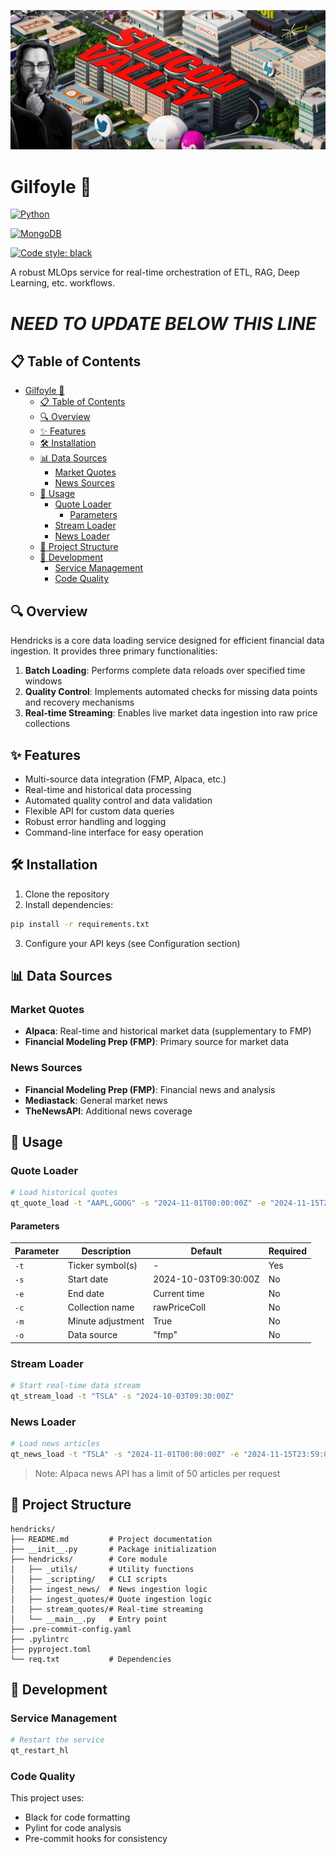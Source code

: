 ![Gilfoyle Banner](https://github.com/japoeder/gilfoyle/blob/main/gilfoyle/_img/gilfoyle_banner.png?raw=true)

# Gilfoyle 🚀

[![Python](https://img.shields.io/badge/python-3.8%2B-blue.svg)](https://www.python.org/downloads/)

[![MongoDB](https://img.shields.io/badge/MongoDB-4.4%2B-green.svg)](https://www.mongodb.com/)

[![Code style: black](https://img.shields.io/badge/code%20style-black-000000.svg)](https://github.com/psf/black)

A robust MLOps service for real-time orchestration of ETL, RAG, Deep Learning, etc. workflows.

# ***NEED TO UPDATE BELOW THIS LINE***

## 📋 Table of Contents

- [Gilfoyle 🚀](#gilfoyle-)
    - [📋 Table of Contents](#-table-of-contents)
    - [🔍 Overview](#-overview)
    - [✨ Features](#-features)
    - [🛠 Installation](#-installation)
    - [📊 Data Sources](#-data-sources)
        - [Market Quotes](#market-quotes)
        - [News Sources](#news-sources)
    - [📖 Usage](#-usage)
        - [Quote Loader](#quote-loader)
            - [Parameters](#parameters)
        - [Stream Loader](#stream-loader)
        - [News Loader](#news-loader)
    - [📁 Project Structure](#-project-structure)
    - [🔧 Development](#-development)
        - [Service Management](#service-management)
        - [Code Quality](#code-quality)

## 🔍 Overview

Hendricks is a core data loading service designed for efficient financial data ingestion. It provides three primary functionalities:

1. **Batch Loading**: Performs complete data reloads over specified time windows
2. **Quality Control**: Implements automated checks for missing data points and recovery mechanisms
3. **Real-time Streaming**: Enables live market data ingestion into raw price collections

## ✨ Features

- Multi-source data integration (FMP, Alpaca, etc.)
- Real-time and historical data processing
- Automated quality control and data validation
- Flexible API for custom data queries
- Robust error handling and logging
- Command-line interface for easy operation

## 🛠 Installation

1. Clone the repository
2. Install dependencies:

```bash
pip install -r requirements.txt
```

3. Configure your API keys (see Configuration section)

## 📊 Data Sources

### Market Quotes

- **Alpaca**: Real-time and historical market data (supplementary to FMP)
- **Financial Modeling Prep (FMP)**: Primary source for market data

### News Sources

- **Financial Modeling Prep (FMP)**: Financial news and analysis
- **Mediastack**: General market news
- **TheNewsAPI**: Additional news coverage

## 📖 Usage

### Quote Loader

```bash
# Load historical quotes
qt_quote_load -t "AAPL,GOOG" -s "2024-11-01T00:00:00Z" -e "2024-11-15T23:59:00Z" -o "fmp"
```

#### Parameters

| Parameter | Description       | Default              | Required |
| --------- | ----------------- | -------------------- | -------- |
| `-t`      | Ticker symbol(s)  | -                    | Yes      |
| `-s`      | Start date        | 2024-10-03T09:30:00Z | No       |
| `-e`      | End date          | Current time         | No       |
| `-c`      | Collection name   | rawPriceColl         | No       |
| `-m`      | Minute adjustment | True                 | No       |
| `-o`      | Data source       | "fmp"                | No       |

### Stream Loader

```bash
# Start real-time data stream
qt_stream_load -t "TSLA" -s "2024-10-03T09:30:00Z"
```

### News Loader

```bash
# Load news articles
qt_news_load -t "TSLA" -s "2024-11-01T00:00:00Z" -e "2024-11-15T23:59:00Z" -a 10 -n "alpaca"
```

> Note: Alpaca news API has a limit of 50 articles per request

## 📁 Project Structure

```
hendricks/
├── README.md         # Project documentation
├── __init__.py       # Package initialization
├── hendricks/        # Core module
│   ├── _utils/       # Utility functions
│   ├── _scripting/   # CLI scripts
│   ├── ingest_news/  # News ingestion logic
│   ├── ingest_quotes/# Quote ingestion logic
│   ├── stream_quotes/# Real-time streaming
│   └── __main__.py   # Entry point
├── .pre-commit-config.yaml
├── .pylintrc
├── pyproject.toml
└── req.txt           # Dependencies
```

## 🔧 Development

### Service Management

```bash
# Restart the service
qt_restart_hl
```

### Code Quality

This project uses:

- Black for code formatting
- Pylint for code analysis
- Pre-commit hooks for consistency